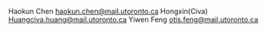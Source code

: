 Haokun Chen    haokun.chen@mail.utoronto.ca
Hongxin(Civa)   Huangciva.huang@mail.utoronto.ca
Yiwen Feng       otis.feng@mail.utoronto.ca
